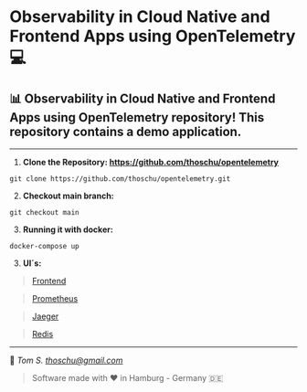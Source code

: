 # Observability in Cloud Native and Frontend Apps using OpenTelemetry 💻

## 📊 Observability in Cloud Native and Frontend Apps using OpenTelemetry repository! This repository contains a demo application.

---

1. **Clone the Repository: https://github.com/thoschu/opentelemetry** 

```
git clone https://github.com/thoschu/opentelemetry.git
```

2. **Checkout main branch:** 

```
git checkout main
```

3. **Running it with docker:** 
```
docker-compose up
```

3. **UI´s:**
> [Frontend](http://localhost:8080/)

> [Prometheus](http://localhost:9090/)

> [Jaeger](http://localhost:16686/)

>[Redis](http://localhost:8088/)

---

📯
*Tom S.*
*thoschu@gmail.com*

> Software made with ❤️ in Hamburg - Germany 🇩🇪
